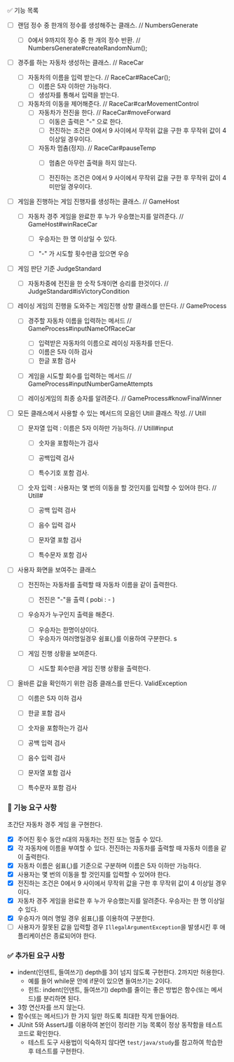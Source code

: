 :white_check_mark: 기능 목록

- [ ] 랜덤 정수 중 한개의 정수를 생성해주는 클래스. // NumbersGenerate
  - [ ] 0에서 9까지의 정수 중 한 개의 정수 반환. // NumbersGenerate#createRandomNum();



- [ ] 경주를 하는 자동차 생성하는 클래스. // RaceCar
  - [ ] 자동차의 이름을 입력 받는다. // RaceCar#RaceCar();
    - [ ] 이름은 5자 이하만 가능하다.
    - [ ] 생성자를 통해서 입력을 받는다.
  - [ ] 자동차의 이동을 제어해준다. // RaceCar#carMovementControl
    - [ ] 자동차가 전진을 한다. // RaceCar#moveForward
      - [ ] 이동은 출력은 "-" 으로 한다. 
      - [ ] 전진하는 조건은 0에서 9 사이에서 무작위 값을 구한 후 무작위 값이 4 이상일 경우이다.
    - [ ] 자동차 멈춤(정지). //  RaceCar#pauseTemp
      - [ ] 멈춤은 아무런 출력을 하지 않는다.
      - [ ] 전진하는 조건은 0에서 9 사이에서 무작위 값을 구한 후 무작위 값이 4 미만일 경우이다.



- [ ] 게임을 진행하는 게임 진행자를 생성하는 클래스. // GameHost
  - [ ] 자동차 경주 게임을 완료한 후 누가 우승했는지를 알려준다.  // GameHost#winRaceCar
    - [ ] 우승자는 한 명 이상일 수 있다.
    - [ ] "-" 가 시도할 횟수만큼 있으면 우승



- [ ] 게임 판단 기준 JudgeStandard
  - [ ] 자동차중에 전진을 한 숫작 5개이면 승리를 한것이다. // JudgeStandard#isVictoryCondition



- [ ] 레이싱 게임의 진행을 도와주는 게임진행 상항 클래스를 만든다. // GameProcess

  - [ ] 경주할 자동차 이름을 입력하는 메서드 // GameProcess#inputNameOfRaceCar
    - [ ] 입력받은 자동차의 이름으로 레이싱 자동차를 만든다.
    - [ ] 이름은 5자 이하 검사
    - [ ] 한글 포함 검사
  
  - [ ] 게임을 시도할 회수를 입력하는 메서드 // GameProcess#inputNumberGameAttempts
  - [ ] 레이싱게임의 최종 승자를 알려준다. // GameProcess#knowFinalWinner
  
  

- [ ] 모든 클래스에서 사용할 수 있는 메서드의 모음인 Utill 클래스 작성. // Utill
  - [ ] 문자열 입력 :  이름은 5자 이하만 가능하다. // Utill#input
    - [ ] 숫자을 포함하는가 검사
    
    - [ ] 공백입력 검사
    
    - [ ] 특수기호 포함 검사.
    
      
    
  - [ ] 숫자 입력 : 사용자는 몇 번의 이동을 할 것인지를 입력할 수 있어야 한다. // Utill#
    - [ ] 공백 입력 검사
    - [ ] 음수 입력 검사
    - [ ] 문자열 포함 검사
    - [ ] 특수문자 포함 검사



- [ ] 사용자 화면을 보여주는 클래스

  - [ ] 전진하는 자동차를 출력할 때 자동차 이름을 같이 출력한다.

    - [ ] 전진은 "-"을 출력 ( pobi : - )

  - [ ] 우승자가 누구인지 출력을 해준다.

    - [ ] 우승자는 한명이상이다.
    - [ ] 우승자가 여러명일경우 쉼표(,)를 이용하여 구분한다. s

  - [ ] 게임 진행 상황을 보여준다.

    - [ ] 시도할 회수만큼 게임 진행 상황을 출력한다.




- [ ] 올바른 값을 확인하기 위한 검증 클래스를 만든다. ValidException
  - [ ] 이름은 5자 이하 검사
  - [ ] 한글 포함 검사
  - [ ] 숫자을 포함하는가 검사
  - [ ] 공백 입력 검사
  - [ ] 음수 입력 검사
  - [ ] 문자열 포함 검사
  - [ ] 특수문자 포함 검사





### 🚀 기능 요구 사항

초간단 자동차 경주 게임                                                                                                                                                                                                                                                                  을 구현한다.

- [x] 주어진 횟수 동안 n대의 자동차는 전진 또는 멈출 수 있다.
- [x] 각 자동차에 이름을 부여할 수 있다. 전진하는 자동차를 출력할 때 자동차 이름을 같이 출력한다.
- [x] 자동차 이름은 쉼표(,)를 기준으로 구분하며 이름은 5자 이하만 가능하다.
- [x] 사용자는 몇 번의 이동을 할 것인지를 입력할 수 있어야 한다.
- [x] 전진하는 조건은 0에서 9 사이에서 무작위 값을 구한 후 무작위 값이 4 이상일 경우이다.
- [x] 자동차 경주 게임을 완료한 후 누가 우승했는지를 알려준다. 우승자는 한 명 이상일 수 있다.
- [x] 우승자가 여러 명일 경우 쉼표(,)를 이용하여 구분한다.
- [ ] 사용자가 잘못된 값을 입력할 경우 `IllegalArgumentException`을 발생시킨 후 애플리케이션은 종료되어야 한다.

### :white_check_mark: 추가된 요구 사항

- indent(인덴트, 들여쓰기) depth를 3이 넘지 않도록 구현한다. 2까지만 허용한다.
  - 예를 들어 while문 안에 if문이 있으면 들여쓰기는 2이다.
  - 힌트: indent(인덴트, 들여쓰기) depth를 줄이는 좋은 방법은 함수(또는 메서드)를 분리하면 된다.
- 3항 연산자를 쓰지 않는다.
- 함수(또는 메서드)가 한 가지 일만 하도록 최대한 작게 만들어라.
- JUnit 5와 AssertJ를 이용하여 본인이 정리한 기능 목록이 정상 동작함을 테스트 코드로 확인한다.
  - 테스트 도구 사용법이 익숙하지 않다면 `test/java/study`를 참고하여 학습한 후 테스트를 구현한다.